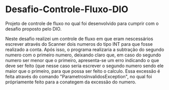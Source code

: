 # Desafio-Controle-Fluxo-DIO
Projeto de controle de fluxo no qual foi desenvolvido para cumprir com o desafio proposto pelo DIO.

Neste desafio realizei um controle de fluxo em que eram nescessários escrever através do Scanner dois numeros do tipo INT
para que fosse realizado a conta. Após isso, o programa realizaria a subtração do segundo numero com o primeiro numero,
deixando claro que, em caso do segundo numero ser menor que o primeiro, apresenta-se um erro indicando o que deve ser feito
(que nesse caso seria escrever o segundo numero sendo ele maior que o primeiro, para que possa ser feito o calculo. Essa excessão é feita através do comando "ParametrosInvalidosException", no qual foi própriamente feito para a conategem da excessão do numero.


